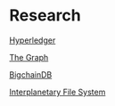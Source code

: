# Research

[Hyperledger](hyperledger/hyper-ledger.md)

[The Graph](the-graph.md)

[BigchainDB](bigchain-db.md)

[Interplanetary File System](ipfs/ipfs.md)
